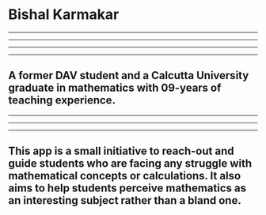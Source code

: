 # Bishal Karmakar
---
---
---
---
## A former DAV student and a Calcutta University graduate in mathematics with 09-years of teaching experience.

---
---
--- 
## This app is a small initiative to reach-out and guide students who are facing any struggle with mathematical concepts or calculations. It also aims to help students perceive mathematics as an interesting subject rather than a bland one.
